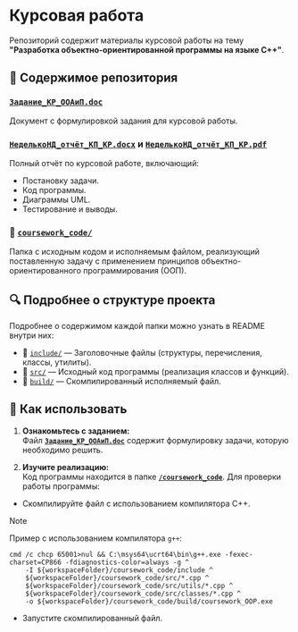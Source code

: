 # Курсовая работа

Репозиторий содержит материалы курсовой работы на тему **"Разработка объектно-ориентированной программы на 
языке С++"**.  

## 📄 Содержимое репозитория

### [**`Задание_КР_ООАиП.doc`**](./Задание_КР_ООАиП.doc)  
Документ с формулировкой задания для курсовой работы.  

### [**`НеделькоНД_отчёт_КП_КР.docx`**](./НеделькоНД_отчёт_КП_КР.docx) и [**`НеделькоНД_отчёт_КП_КР.pdf`**](./НеделькоНД_отчёт_КП_КР.pdf)  
Полный отчёт по курсовой работе, включающий:  
- Постановку задачи.  
- Код программы.  
- Диаграммы UML.  
- Тестирование и выводы.  

### 📂 [**`coursework_code/`**](./coursework_code)  
Папка с исходным кодом и исполняемым файлом, реализующий поставленную задачу с применением принципов объектно-ориентированного программирования (ООП).  

## 🔍 Подробнее о структуре проекта  

Подробнее о содержимом каждой папки можно узнать в README внутри них:  
- 📂 [`include/`](./coursework_code/include/README.md) — Заголовочные файлы (структуры, перечисления, классы, утилиты).  
- 📂 [`src/`](./coursework_code/src/README.md) — Исходный код программы (реализация классов и функций).  
- 📂 [`build/`](./coursework_code/build/README.md) — Скомпилированный исполняемый файл.  


## 📌 Как использовать

1. **Ознакомьтесь с заданием:**  
Файл [**`Задание_КР_ООАиП.doc`**](./Задание_КР_ООАиП.doc) содержит формулировку задачи, которую необходимо решить.  

2. **Изучите реализацию:**  
Код программы находится в папке [**`/coursework_code`**](./coursework_code). Для проверки работы программы:  
- Скомпилируйте файл с использованием компилятора C++. 
> [!NOTE]  
> Пример с использованием компилятора `g++`:
> ```
> cmd /c chcp 65001>nul && C:\msys64\ucrt64\bin\g++.exe -fexec-charset=CP866 -fdiagnostics-color=always -g ^
>     -I ${workspaceFolder}/coursework_code/include ^
>     ${workspaceFolder}/coursework_code/src/*.cpp ^
>     ${workspaceFolder}/coursework_code/src/utils/*.cpp ^
>     ${workspaceFolder}/coursework_code/src/classes/*.cpp ^
>     -o ${workspaceFolder}/coursework_code/build/coursework_OOP.exe
> ```
- Запустите скомпилированный файл.